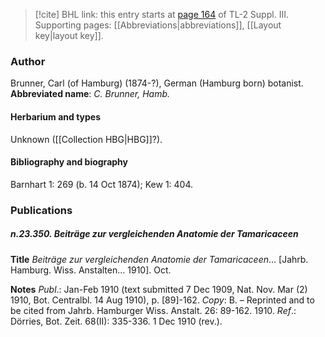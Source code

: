 > [!cite] BHL link: this entry starts at [page 164](https://www.biodiversitylibrary.org/page/33266471) of TL-2 Suppl. III.
> Supporting pages: [[Abbreviations|abbreviations]], [[Layout key|layout key]].

### Author

Brunner, Carl (of Hamburg) (1874-?), German (Hamburg born) botanist. 
**Abbreviated name**: *C. Brunner, Hamb.*

#### Herbarium and types

Unknown ([[Collection HBG|HBG]]?).

#### Bibliography and biography

Barnhart 1: 269 (b. 14 Oct 1874); Kew 1: 404.

### Publications

##### n.23.350. Beiträge zur vergleichenden Anatomie der Tamaricaceen

**Title**
*Beiträge zur vergleichenden Anatomie der Tamaricaceen*... \[Jahrb. Hamburg. Wiss. Anstalten... 1910\]. Oct.

**Notes**
*Publ*.: Jan-Feb 1910 (text submitted 7 Dec 1909, Nat. Nov. Mar (2) 1910, Bot. Centralbl. 14 Aug 1910), p. \[89\]-162. *Copy*: B. – Reprinted and to be cited from Jahrb. Hamburger Wiss. Anstalt. 26: 89-162. 1910.
*Ref*.: Dörries, Bot. Zeit. 68(II): 335-336. 1 Dec 1910 (rev.).

